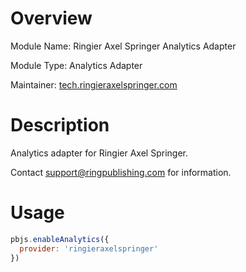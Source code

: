 # Overview

Module Name: Ringier Axel Springer Analytics Adapter

Module Type: Analytics Adapter

Maintainer: [tech.ringieraxelspringer.com](https://tech.ringieraxelspringer.com)

# Description

Analytics adapter for Ringier Axel Springer. 

Contact support@ringpublishing.com for information.

# Usage

```js
pbjs.enableAnalytics({
  provider: 'ringieraxelspringer'
})
```

